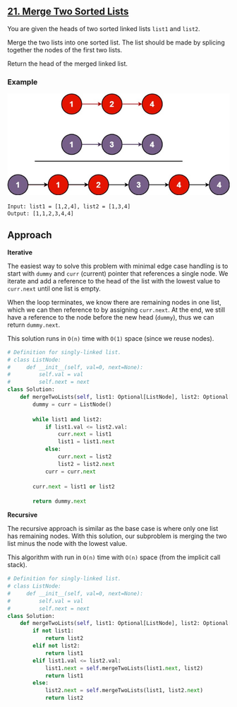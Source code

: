 ## [21. Merge Two Sorted Lists](https://leetcode.com/problems/merge-two-sorted-lists/description/?envType=problem-list-v2&envId=r27zde7r)

You are given the heads of two sorted linked lists `list1` and `list2`.

Merge the two lists into one sorted list. The list should be made by splicing together the nodes of the first two lists.

Return the head of the merged linked list.

### Example

![](example-1.jpg)

```
Input: list1 = [1,2,4], list2 = [1,3,4]
Output: [1,1,2,3,4,4]
```

## Approach

**Iterative**

The easiest way to solve this problem with minimal edge case handling is to start with `dummy` and `curr` (current) pointer that references a single node. We iterate and add a reference to the head of the list with the lowest value to `curr.next` until one list is empty.

When the loop terminates, we know there are remaining nodes in one list, which we can then reference to by assigning `curr.next`. At the end, we still have a reference to the node before the new head (`dummy`), thus we can return `dummy.next`.

This solution runs in `O(n)` time with `O(1)` space (since we reuse nodes).

```python
# Definition for singly-linked list.
# class ListNode:
#     def __init__(self, val=0, next=None):
#         self.val = val
#         self.next = next
class Solution:
    def mergeTwoLists(self, list1: Optional[ListNode], list2: Optional[ListNode]) -> Optional[ListNode]:
        dummy = curr = ListNode()

        while list1 and list2:
            if list1.val <= list2.val:
                curr.next = list1
                list1 = list1.next
            else:
                curr.next = list2
                list2 = list2.next
            curr = curr.next

        curr.next = list1 or list2

        return dummy.next
```

**Recursive**

The recursive approach is similar as the base case is where only one list has remaining nodes. With this solution, our subproblem is merging the two list minus the node with the lowest value.

This algorithm with run in `O(n)` time with `O(n)` space (from the implicit call stack).

```python
# Definition for singly-linked list.
# class ListNode:
#     def __init__(self, val=0, next=None):
#         self.val = val
#         self.next = next
class Solution:
    def mergeTwoLists(self, list1: Optional[ListNode], list2: Optional[ListNode]) -> Optional[ListNode]:
        if not list1:
            return list2
        elif not list2:
            return list1
        elif list1.val <= list2.val:
            list1.next = self.mergeTwoLists(list1.next, list2)
            return list1
        else:
            list2.next = self.mergeTwoLists(list1, list2.next)
            return list2
```
